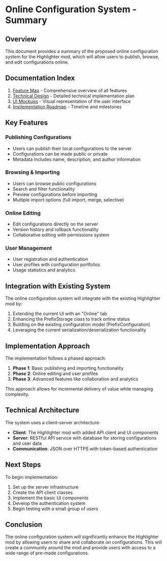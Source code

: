 # Online Configuration System - Summary

## Overview
This document provides a summary of the proposed online configuration system for the Highlighter mod, which will allow users to publish, browse, and edit configurations online.

## Documentation Index
1. [Feature Map](online_configuration_feature_map.md) - Comprehensive overview of all features
2. [Technical Design](online_configuration_technical_design.md) - Detailed technical implementation plan
3. [UI Mockups](online_configuration_ui_mockups.md) - Visual representation of the user interface
4. [Implementation Roadmap](online_configuration_roadmap.md) - Timeline and milestones

## Key Features

### Publishing Configurations
- Users can publish their local configurations to the server
- Configurations can be made public or private
- Metadata includes name, description, and author information

### Browsing & Importing
- Users can browse public configurations
- Search and filter functionality
- Preview configurations before importing
- Multiple import options (full import, merge, selective)

### Online Editing
- Edit configurations directly on the server
- Version history and rollback functionality
- Collaborative editing with permissions system

### User Management
- User registration and authentication
- User profiles with configuration portfolios
- Usage statistics and analytics

## Integration with Existing System
The online configuration system will integrate with the existing Highlighter mod by:

1. Extending the current UI with an "Online" tab
2. Enhancing the PrefixStorage class to track online status
3. Building on the existing configuration model (PrefixConfiguration)
4. Leveraging the current serialization/deserialization functionality

## Implementation Approach
The implementation follows a phased approach:

1. **Phase 1**: Basic publishing and importing functionality
2. **Phase 2**: Online editing and user profiles
3. **Phase 3**: Advanced features like collaboration and analytics

This approach allows for incremental delivery of value while managing complexity.

## Technical Architecture
The system uses a client-server architecture:

- **Client**: The Highlighter mod with added API client and UI components
- **Server**: RESTful API service with database for storing configurations and user data
- **Communication**: JSON over HTTPS with token-based authentication

## Next Steps
To begin implementation:

1. Set up the server infrastructure
2. Create the API client classes
3. Implement the basic UI components
4. Develop the authentication system
5. Begin testing with a small group of users

## Conclusion
The online configuration system will significantly enhance the Highlighter mod by allowing users to share and collaborate on configurations. This will create a community around the mod and provide users with access to a wide range of pre-made configurations.